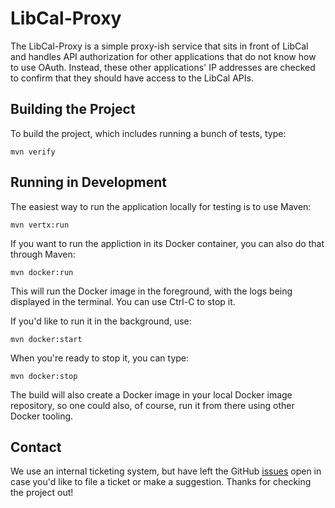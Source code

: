 # LibCal-Proxy

The LibCal-Proxy is a simple proxy-ish service that sits in front of LibCal and handles API authorization for other applications that do not know how to use OAuth. Instead, these other applications' IP addresses are checked to confirm that they should have access to the LibCal APIs.

## Building the Project

To build the project, which includes running a bunch of tests, type:

    mvn verify

## Running in Development

The easiest way to run the application locally for testing is to use Maven:

    mvn vertx:run

If you want to run the appliction in its Docker container, you can also do that through Maven:

    mvn docker:run

This will run the Docker image in the foreground, with the logs being displayed in the terminal. You can use Ctrl-C to
stop it.

If you'd like to run it in the background, use:

    mvn docker:start

When you're ready to stop it, you can type:

    mvn docker:stop

The build will also create a Docker image in your local Docker image repository, so one could also, of course, run it
from there using other Docker tooling. 

## Contact

We use an internal ticketing system, but have left the GitHub [issues](https://github.com/UCLALibrary/libcal-proxy/issues)
open in case you'd like to file a ticket or make a suggestion. Thanks for checking the project out!

